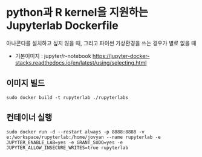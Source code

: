 # python과 R kernel을 지원하는 Jupyterlab Dockerfile

아나콘다를 설치하고 싶지 않을 때, 그리고 파이썬 가상환경을 쓰는 경우가 별로 없을 때

* 기본이미지 : jupyter/r-notebook
<https://jupyter-docker-stacks.readthedocs.io/en/latest/using/selecting.html>

## 이미지 빌드

```shell
sudo docker build -t rupyterlab ./rupyterlabs
```

## 컨테이너 실행

```shell
sudo docker run -d --restart always -p 8888:8888 -v e:/workspace/rupyterlab:/home/jovyan --name rupyterlab -e JUPYTER_ENABLE_LAB=yes -e GRANT_SUDO=yes -e JUPYTER_ALLOW_INSECURE_WRITES=true rupyterlab
```